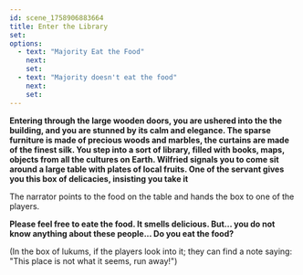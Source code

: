 ```yaml
---
id: scene_1758906883664
title: Enter the Library
set:
options:
  - text: "Majority Eat the Food"
    next: 
    set:
  - text: "Majority doesn't eat the food"
    next: 
    set:
---
```


**Entering through the large wooden doors, you are ushered into the the building, and you are stunned by its calm and elegance. The sparse furniture is made of precious woods and marbles, the curtains are made of the finest silk. You step into a sort of library, filled with books, maps, objects from all the cultures on Earth.  Wilfried signals you to come sit around a large table with plates of local fruits. One of the servant gives you this box of delicacies, insisting you take it**

The narrator points to the food on the table and hands the box to one of the players.

**Please feel free to eate the food. It smells delicious. But... you do not know anything about these people... Do you eat the food?**

(In the box of lukums, if the players look into it; they can find a note saying: "This place is not what it seems, run away!")